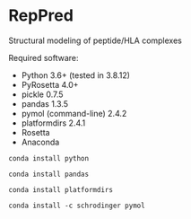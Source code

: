# RepPred
Structural modeling of peptide/HLA complexes

Required software:
- Python 3.6+ (tested in 3.8.12)
- PyRosetta 4.0+
- pickle 0.7.5
- pandas 1.3.5
- pymol (command-line) 2.4.2
- platformdirs 2.4.1
- Rosetta
- Anaconda


`conda install python`

`conda install pandas`

`conda install platformdirs`

`conda install -c schrodinger pymol`
